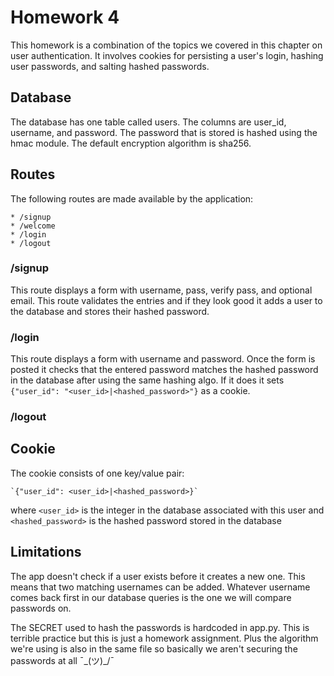 # Homework 4

This homework is a combination of the topics we covered in this chapter on user authentication.  It involves cookies for persisting a user's login, hashing user passwords, and salting hashed passwords.

## Database

The database has one table called users.  The columns are user_id, username, and password.  The password that is stored is hashed using the hmac module.  The default encryption algorithm is sha256.

## Routes

The following routes are made available by the application:

    * /signup
    * /welcome
    * /login
    * /logout

### /signup
This route displays a form with username, pass, verify pass, and optional email. This route validates the entries and if they look good it adds a user to the database and stores their hashed password.

### /login
This route displays a form with username and password. Once the form is posted it checks that the entered password matches the hashed password in the database after using the same hashing algo. If it does it sets `{"user_id": "<user_id>|<hashed_password>"}` as a cookie.

### /logout

## Cookie

The cookie consists of one key/value pair:

    `{"user_id": <user_id>|<hashed_password>}`

where `<user_id>` is the integer in the database associated with this user and `<hashed_password>` is the hashed password stored in the database


## Limitations

The app doesn't check if a user exists before it creates a new one.  This means that two matching usernames can be added.  Whatever username comes back first in our database queries is the one we will compare passwords on.

The SECRET used to hash the passwords is hardcoded in app.py.  This is terrible practice but this is just a homework assignment.  Plus the algorithm we're using is also in the same file so basically we aren't securing the passwords at all ¯\_(ツ)_/¯
